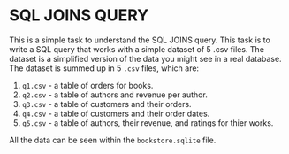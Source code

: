 # SQL JOINS QUERY

This is a simple task to understand the SQL JOINS query. This task is to write a SQL query that works with a simple dataset of 5 .csv files. The dataset is a simplified version of the data you might see in a real database. The dataset is summed up in 5 `.csv` files, which are:

1. `q1.csv` - a table of orders for books.
2. `q2.csv` - a table of authors and revenue per author.
3. `q3.csv` - a table of customers and their orders.
4. `q4.csv` - a table of customers and their order dates.
5. `q5.csv` - a table of authors, their revenue, and ratings for thier works.

All the data can be seen within the `bookstore.sqlite` file.
